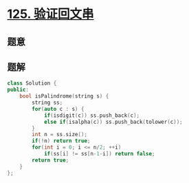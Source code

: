 #  [125. 验证回文串](https://leetcode-cn.com/problems/valid-palindrome/)

## 题意



## 题解



```c++
class Solution {
public:
    bool isPalindrome(string s) {
        string ss;
        for(auto c : s) {
            if(isdigit(c)) ss.push_back(c);
            else if(isalpha(c)) ss.push_back(tolower(c));
        }
        int n = ss.size();
        if(!n) return true;
        for(int i = 0; i <= n/2; ++i)
            if(ss[i] != ss[n-1-i]) return false;
        return true;
    }
};
```



```python3

```


